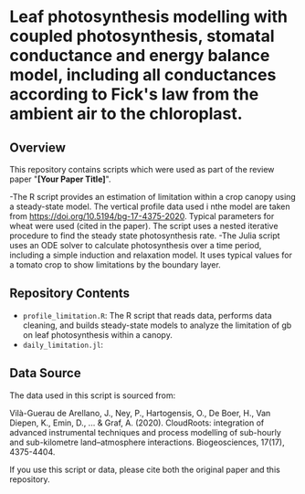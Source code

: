 # Leaf photosynthesis modelling with coupled photosynthesis, stomatal conductance and energy balance model, including all conductances according to Fick's law from the ambient air to the chloroplast.

## Overview

This repository contains scripts which were used as part of the review paper "**[Your Paper Title]**".

-The R script provides an estimation of limitation within a crop canopy using a steady-state model. The vertical profile data used i nthe model are taken from https://doi.org/10.5194/bg-17-4375-2020. Typical parameters for wheat were used (cited in the paper). The script uses a nested iterative procedure to find the steady state photosynthesis rate.
-The Julia script uses an ODE solver to calculate photosynthesis over a time period, including a simple induction and relaxation model. It uses typical values for a tomato crop to show limitations by the boundary layer.


## Repository Contents

- `profile_limitation.R`: The R script that reads data, performs data cleaning, and builds steady-state models to analyze the limitation of gb on leaf photosynthesis within a canopy.
- `daily_limitation.jl`:

## Data Source

The data used in this script is sourced from:

Vilà-Guerau de Arellano, J., Ney, P., Hartogensis, O., De Boer, H., Van Diepen, K., Emin, D., ... & Graf, A. (2020). CloudRoots: integration of advanced instrumental techniques and process modelling of sub-hourly and sub-kilometre land–atmosphere interactions. Biogeosciences, 17(17), 4375-4404.

If you use this script or data, please cite both the original paper and this repository.
